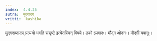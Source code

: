 ```yaml
---
index:  4.4.25
sutra:  मुद्गादण्
vritti:  kashika 
---
```


मुद्गशब्दादण् प्रत्ययो भवति संसृष्टे इत्येतस्मिन् विषये। ठको ऽपवादः। मौद्ग ओदनः। मौद्गी यवागूः।


